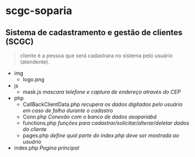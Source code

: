 # scgc-soparia

## Sistema de cadastramento e gestão de clientes (SCGC)

> cliente é a pessoa que será cadastrara no sistema pelo usuário (atendente).

- img
    - logo.png
- js
    - mask.js *mascara telefone e captura de endereço através do CEP*
- php
    - CallBackClientData.php *recupera os dados digitados pelo usuário em caso de falha durante o cadastro*
    - Conn.php *Conexão com o banco de dados asopariabd*
    - functions.php *funções para cadastrar/solicitar/alterar/deletar dados do cliente*
    - pages.php *define qual parte do index.php deve ser mostrada ao usuário*
- index.php *Pagina principal*